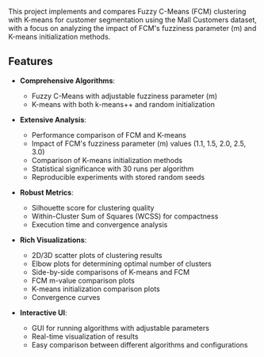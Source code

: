 This project implements and compares Fuzzy C-Means (FCM) clustering with K-means for customer segmentation using the Mall Customers dataset, with a focus on analyzing the impact of FCM's fuzziness parameter (m) and K-means initialization methods.

## Features

- **Comprehensive Algorithms**:
  - Fuzzy C-Means with adjustable fuzziness parameter (m)
  - K-means with both k-means++ and random initialization

- **Extensive Analysis**:
  - Performance comparison of FCM and K-means
  - Impact of FCM's fuzziness parameter (m) values (1.1, 1.5, 2.0, 2.5, 3.0)
  - Comparison of K-means initialization methods
  - Statistical significance with 30 runs per algorithm
  - Reproducible experiments with stored random seeds

- **Robust Metrics**:
  - Silhouette score for clustering quality
  - Within-Cluster Sum of Squares (WCSS) for compactness
  - Execution time and convergence analysis

- **Rich Visualizations**:
  - 2D/3D scatter plots of clustering results
  - Elbow plots for determining optimal number of clusters
  - Side-by-side comparisons of K-means and FCM
  - FCM m-value comparison plots
  - K-means initialization comparison plots
  - Convergence curves

- **Interactive UI**:
  - GUI for running algorithms with adjustable parameters
  - Real-time visualization of results
  - Easy comparison between different algorithms and configurations
